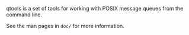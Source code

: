 qtools is a set of tools for working with POSIX message queues from the command line.

See the man pages in `doc/` for more information.
